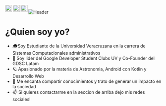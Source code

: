<a href="https://twitter.com/IvanFougerat">
  <img align="left" alt="Ivan Garcia | Twitter" width="22px" src="https://img.icons8.com/color/48/000000/twitter--v1.png" />
</a>
<a href="https://www.linkedin.com/in/carlos-ivan-garcia-fougerat-b970411a6//">
  <img align="left" alt="Ivan's LinkdeIN" width="22px" src="https://img.icons8.com/color/48/000000/linkedin.png" />
</a>
<a href="https://www.instagram.com/ivanfou/">
  <img align="left" alt="Ivan's Instagram" width="22px" src="https://img.icons8.com/color/48/000000/instagram-new--v1.png" />
</a>  

![Header](https://i.postimg.cc/YSpj6zx6/Ivan-Garcia-4.gif)

# ¿Quien soy yo?  
- 🎓Soy Estudiante de la Universidad Veracruzana en la carrera de Sistemas Computacionales administrativos
- :test_tube: Soy lider del Google Developer Student Clubs UV y Co-Founder del GDSC Latam
- 🪐 Apasionado por la materia de Astronomia, Android con Kotlin y Desarrollo Web
- :speech_balloon: Me encanta compartir conocimientos y trato de generar un impacto en la sociedad
- :mailbox: Si quieres contactarme en la seccion de arriba dejo mis redes sociales!

